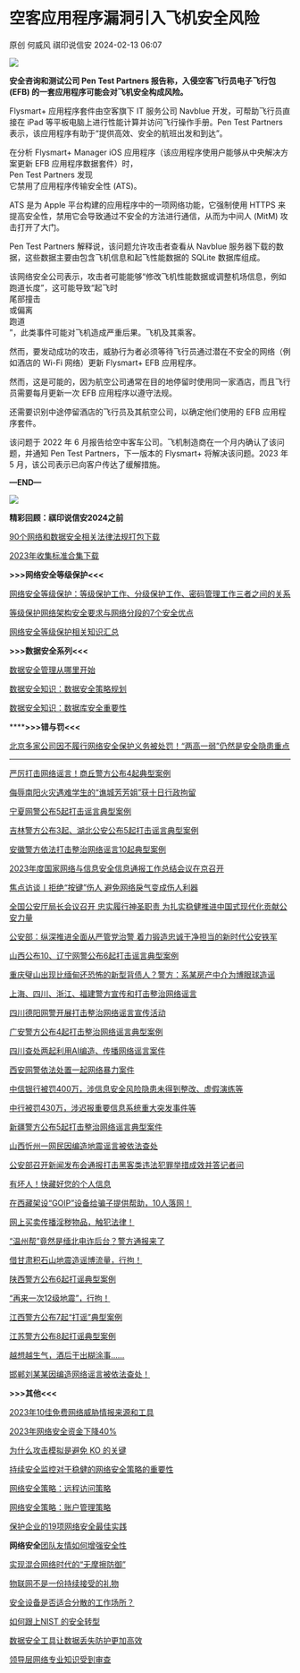 #  空客应用程序漏洞引入飞机安全风险   
原创 何威风  祺印说信安   2024-02-13 06:07  
  
![](https://mmbiz.qpic.cn/sz_mmbiz_jpg/rTibWNx9ARWmcugM3QlfkxB25vYk51LpLUHGMyXH9OyrCicvvXBticiaeNa8nZHkJmrqnTA5NCNM6aDs4z5fhxBa6Q/640?wx_fmt=jpeg&from=appmsg "")  
  
**安全咨询和测试公司 Pen Test Partners 报告称，入侵空客飞行员电子飞行包 (EFB) 的一套应用程序可能会对飞机安全构成风险。**  
  
Flysmart+ 应用程序套件由空客旗下 IT 服务公司 Navblue 开发，可帮助飞行员直接在 iPad 等平板电脑上进行性能计算并访问飞行操作手册。Pen Test Partners 表示，该应用程序有助于“提供高效、安全的航班出发和到达”。  
  
在分析 Flysmart+ Manager iOS 应用程序（该应用程序使用户能够从中央解决方案更新 EFB 应用程序数据套件）时，  
Pen Test Partners 发现  
它禁用了应用程序传输安全性 (ATS)。  
  
ATS 是为 Apple 平台构建的应用程序中的一项网络功能，它强制使用 HTTPS 来提高安全性，禁用它会导致通过不安全的方法进行通信，从而为中间人 (MitM) 攻击打开了大门。  
  
Pen Test Partners 解释说，该问题允许攻击者查看从 Navblue 服务器下载的数据，这些数据主要由包含飞机信息和起飞性能数据的 SQLite 数据库组成。  
  
该网络安全公司表示，攻击者可能能够“修改飞机性能数据或调整机场信息，例如跑道长度”，这可能导致“起飞时  
尾部撞击  
或偏离  
跑道  
”，此类事件可能对飞机造成严重后果。飞机及其乘客。  
  
然而，要发动成功的攻击，威胁行为者必须等待飞行员通过潜在不安全的网络（例如酒店的 Wi-Fi 网络）更新 Flysmart+ EFB 应用程序。  
  
然而，这是可能的，因为航空公司通常在目的地停留时使用同一家酒店，而且飞行员需要每月更新一次 EFB 应用程序以遵守法规。  
  
还需要识别中途停留酒店的飞行员及其航空公司，以确定他们使用的 EFB 应用程序套件。  
  
该问题于 2022 年 6 月报告给空中客车公司。飞机制造商在一个月内确认了该问题，并通知 Pen Test Partners，下一版本的 Flysmart+ 将解决该问题。2023 年 5 月，该公司表示已向客户传达了缓解措施。  
  
**—END—**  
  
![](https://mmbiz.qpic.cn/mmbiz_gif/Ljib4So7yuWhJou9CCpqmibD6ldgHL2ONAnycCV5yOcv7NiccibzQb5oMWLVmYhwK6jQaSapdQNKVoTAePYIKqmmicA/640?wx_fmt=gif&wxfrom=5&wx_lazy=1 "")  
  
**精彩回顾：祺印说信安2024之前**  
  
[90个网络和数据安全相关法律法规打包下载](http://mp.weixin.qq.com/s?__biz=MzA5MzU5MzQzMA==&mid=2652099357&idx=1&sn=5c38f6917d6b84e84632bb47344d3714&chksm=8bbcf924bccb7032f6ff66449cc927e65c853c9fc88b03c8569061bcd8048ef8fcefb48eb778&scene=21#wechat_redirect)  
  
  
[2023年收集标准合集下载](http://mp.weixin.qq.com/s?__biz=MzA5MzU5MzQzMA==&mid=2652104571&idx=1&sn=b2b0a1465e8d4856f593fa7a3b7fcd6c&chksm=8bbccd42bccb44540a72239af3de30db90adafde6d5c4217aa1b15600ba47feb550f5fa659bd&scene=21#wechat_redirect)  
  
  
**>>>网络安全等级保护<<<**  
  
[网络安全等级保护：等级保护工作、分级保护工作、密码管理工作三者之间的关系](http://mp.weixin.qq.com/s?__biz=MzA5MzU5MzQzMA==&mid=2652098579&idx=1&sn=56da5aedb263c64196a74c5f148af682&chksm=8bbcfa2abccb733ca8dd898d7c0b06d98244ca76bd7be343482369fa80546554cced706fa74c&scene=21#wechat_redirect)  
  
  
[等级保护网络架构安全要求与网络分段的7个安全优点](http://mp.weixin.qq.com/s?__biz=MzA5MzU5MzQzMA==&mid=2652103736&idx=1&sn=9862de51a047cfde70c4575815ecb5c5&chksm=8bbcce01bccb4717a7bb7941cfd80fb25e9d0da8139c184e4ad245bf53fc91b1d6944bc85916&scene=21#wechat_redirect)  
  
  
[网络安全等级保护相关知识汇总](http://mp.weixin.qq.com/s?__biz=MzA5MzU5MzQzMA==&mid=2652102246&idx=1&sn=6da86a0ad9a923edca47618aedac0ac9&chksm=8bbcf45fbccb7d49635a50913000dde2fc38b1beadf4172d7877b8093c721f727c1819cf1e0f&scene=21#wechat_redirect)  
  
  
**>>>数据安全系列<<<**  
  
[数据安全管理从哪里开始](http://mp.weixin.qq.com/s?__biz=MzA5MzU5MzQzMA==&mid=2652103384&idx=1&sn=391073e6109ff105f02be9029e01c697&chksm=8bbcc8e1bccb41f7fe478a3d22757d61f10dcf42548c1c02c0579b8f161277e527ba98ccb542&scene=21#wechat_redirect)  
  
  
[数据安全知识：数据安全策略规划](http://mp.weixin.qq.com/s?__biz=MzA5MzU5MzQzMA==&mid=2652104021&idx=1&sn=7f80bb27ce6ad7c9debe83c172ff9f73&chksm=8bbccf6cbccb467a0971b9de4a8b14851c2666ad6934a88b8324a1ffc4b5cf5109cbc3976697&scene=21#wechat_redirect)  
  
  
[数据安全知识：数据库安全重要性](http://mp.weixin.qq.com/s?__biz=MzA5MzU5MzQzMA==&mid=2652104183&idx=2&sn=f2a98256b0497ce3a99c0ad30223bf40&chksm=8bbccfcebccb46d8aac9f8a5c8d1f46061ca61ad69b3a61d52d3dc614e1e18ae65d982a5574b&scene=21#wechat_redirect)  
  
  
******>>>错与罚<<<**  
  
[北京多家公司因不履行网络安全保护义务被处罚！“两高一弱”仍然是安全隐患重点](http://mp.weixin.qq.com/s?__biz=MzA5MzU5MzQzMA==&mid=2652104010&idx=1&sn=0ddfdc41a52d235c99269b784b7858fa&chksm=8bbccf73bccb4665d0c29f8067b90e0e9b48894d2d4bbb9da98e64218efa47e36c32034a4775&scene=21#wechat_redirect)  
  
****  
  
[严厉打击网络谣言！商丘警方公布4起典型案例](http://mp.weixin.qq.com/s?__biz=MzA5MzU5MzQzMA==&mid=2652104388&idx=1&sn=9da4f7c6e055ff4e5bae9c0b10420538&chksm=8bbcccfdbccb45eb58a4322c3845b7ea5c743fe746a09e103f88aaaac84a2e997ab3b4658fa2&scene=21#wechat_redirect)  
  
  
[侮辱南阳火灾遇难学生的“谯城芳芳姐”获十日行政拘留](http://mp.weixin.qq.com/s?__biz=MzA5MzU5MzQzMA==&mid=2652104388&idx=2&sn=4824c66acd50a0701a117d12408ddf80&chksm=8bbcccfdbccb45ebfe3a03f67e98ddc5239ed0490efa326da41dc6abcdef432c12a6124eef12&scene=21#wechat_redirect)  
  
  
[宁夏网警公布5起打击谣言典型案例](http://mp.weixin.qq.com/s?__biz=MzA5MzU5MzQzMA==&mid=2652104388&idx=3&sn=3ab286ac8ead9305cbc8db6fcd1d25a6&chksm=8bbcccfdbccb45ebe9a7431baddbcf8aaf4f3e77545b0bcac0da033e84aed8fb7c9b76efb691&scene=21#wechat_redirect)  
  
  
[吉林警方公布3起、湖北公安公布5起打击谣言典型案例](http://mp.weixin.qq.com/s?__biz=MzA5MzU5MzQzMA==&mid=2652104256&idx=3&sn=1cec040494e2fe846ae1f4d19e9de390&chksm=8bbccc79bccb456f95523f31460e34fd5627344f26adb4fed2358b2d5a0178c5ef9fbb4d1439&scene=21#wechat_redirect)  
  
  
[安徽警方依法打击整治网络谣言10起典型案例](http://mp.weixin.qq.com/s?__biz=MzA5MzU5MzQzMA==&mid=2652104242&idx=3&sn=90a9f1e57b9e0ad43206eea3da80842c&chksm=8bbccc0bbccb451da48561fc6b3e6bee505be0f5a3e67ec5ac01bfa0dae2fd0d9a8bc23515a2&scene=21#wechat_redirect)  
  
  
[2023年度国家网络与信息安全信息通报工作总结会议在京召开](http://mp.weixin.qq.com/s?__biz=MzA5MzU5MzQzMA==&mid=2652104222&idx=2&sn=949bca98b6427c7d443ded04c6779a4d&chksm=8bbccc27bccb45313a34056bc7480bc14c0dc502250491a8a566f6b651f604b3f5b1b5753108&scene=21#wechat_redirect)  
  
  
[焦点访谈丨拒绝“按键”伤人 避免网络戾气变成伤人利器](http://mp.weixin.qq.com/s?__biz=MzA5MzU5MzQzMA==&mid=2652104214&idx=6&sn=554d342874f552e8107d81ac664ae2e5&chksm=8bbccc2fbccb45392b7d1bb952aae7ac6a2fe4d1fdfa05512660a35645318afe0fc36f4414a4&scene=21#wechat_redirect)  
  
  
[全国公安厅局长会议召开 忠实履行神圣职责 为扎实稳健推进中国式现代化贡献公安力量](http://mp.weixin.qq.com/s?__biz=MzA5MzU5MzQzMA==&mid=2652104214&idx=2&sn=125e830221fe7b1f3522bbf0205814fd&chksm=8bbccc2fbccb45398c2cc7393a957d5609feff89aae0f14b2e1c895a52642fe3940c9f145a89&scene=21#wechat_redirect)  
  
  
[公安部：纵深推进全面从严管党治警 着力锻造忠诚干净担当的新时代公安铁军](http://mp.weixin.qq.com/s?__biz=MzA5MzU5MzQzMA==&mid=2652104214&idx=3&sn=878a4f16e8c21e2bf7903cba054e135f&chksm=8bbccc2fbccb4539551b2f6c98a75f3b6dfddc9cc7322a23123d6a71450efc0a8bde58d2c5eb&scene=21#wechat_redirect)  
  
  
[山西公布10、辽宁网警公布6起打击谣言典型案例](http://mp.weixin.qq.com/s?__biz=MzA5MzU5MzQzMA==&mid=2652104214&idx=4&sn=4a425e447b3f74e37a3e029ea26fb2c7&chksm=8bbccc2fbccb4539286ea4900236dd52dee37cbc74347ab5e9147426a2e73c5df808f428ad8c&scene=21#wechat_redirect)  
  
  
[重庆璧山出现比缅甸还恐怖的新型背债人？警方：系某房产中介为博眼球造谣](http://mp.weixin.qq.com/s?__biz=MzA5MzU5MzQzMA==&mid=2652104214&idx=5&sn=d743fe9c40fb4217584fb2ba5561c0df&chksm=8bbccc2fbccb4539c25341414c8ad6b4c6eb3aefc6b0e3b7a69c2f2b647ba46567af3d53ed46&scene=21#wechat_redirect)  
  
  
[上海、四川、浙江、福建警方宣传和打击整治网络谣言](http://mp.weixin.qq.com/s?__biz=MzA5MzU5MzQzMA==&mid=2652104159&idx=3&sn=cf504c3cfe1a938ce188f1f1d2e84921&chksm=8bbccfe6bccb46f01e547155be9b9b2af86c54c95659c9be99e1e247c4e60cbbc354946d27b2&scene=21#wechat_redirect)  
  
  
[四川德阳网警开展打击整治网络谣言宣传活动](http://mp.weixin.qq.com/s?__biz=MzA5MzU5MzQzMA==&mid=2652104077&idx=3&sn=66b3ec60984cdf4ea12f5a65cd7dfc9d&chksm=8bbccfb4bccb46a24b07a39022d717e962a18b389c135392dba1813f91dccee84bc8d12610a9&scene=21#wechat_redirect)  
  
  
[广安警方公布4起打击整治网络谣言典型案例](http://mp.weixin.qq.com/s?__biz=MzA5MzU5MzQzMA==&mid=2652104077&idx=4&sn=ba2c2112d68839753ef1a4880f3db435&chksm=8bbccfb4bccb46a22f39036676fe59cbdb5c1013ac120d6ce40a71130859ffc031a8b5084f07&scene=21#wechat_redirect)  
  
  
[四川查处两起利用AI编造、传播网络谣言案件](http://mp.weixin.qq.com/s?__biz=MzA5MzU5MzQzMA==&mid=2652104077&idx=5&sn=a5b11dc662e274df84fc7ccfd920877e&chksm=8bbccfb4bccb46a2e0daa6ff57acdf6ef282285bc2fdaba7cf2adcfa49d22765dfae1cdfe59f&scene=21#wechat_redirect)  
  
  
[西安网警依法处置一起网络暴力案件](http://mp.weixin.qq.com/s?__biz=MzA5MzU5MzQzMA==&mid=2652104021&idx=3&sn=0115bec6c696677cbfbfd227563417d4&chksm=8bbccf6cbccb467abebd9562fdbe58ff13f73130b95e6b4049c19ece0113d7b08e50c5359820&scene=21#wechat_redirect)  
  
  
[中信银行被罚400万，涉信息安全风险隐患未得到整改、虚假演练等](http://mp.weixin.qq.com/s?__biz=MzA5MzU5MzQzMA==&mid=2652103991&idx=1&sn=0cab9d0e32c9f69cab628b843bf73d4e&chksm=8bbccf0ebccb46187f7efe2016109ced6bdaef4ff8f6fd9d90790e36e3e623fe4483398992e0&scene=21#wechat_redirect)  
  
  
[中行被罚430万，涉迟报重要信息系统重大突发事件等](http://mp.weixin.qq.com/s?__biz=MzA5MzU5MzQzMA==&mid=2652103970&idx=2&sn=76254b9a3981e3fa57e4957aaaeb16c6&chksm=8bbccf1bbccb460d7d23b6b7b165005d22a33c21443632cbcca4e162d6aeaa06d9025783f638&scene=21#wechat_redirect)  
  
  
[新疆警方公布5起打击整治网络谣言典型案件](http://mp.weixin.qq.com/s?__biz=MzA5MzU5MzQzMA==&mid=2652103970&idx=4&sn=76410ed268999f04052b88352fa2be7e&chksm=8bbccf1bbccb460de37e1ef991c384e7e793b4f26fc97e419bcf13a0fae86b1ea874e57be351&scene=21#wechat_redirect)  
  
  
[山西忻州一网民因编造地震谣言被依法查处](http://mp.weixin.qq.com/s?__biz=MzA5MzU5MzQzMA==&mid=2652103970&idx=3&sn=de03afd0974ff1740044c29da6016604&chksm=8bbccf1bbccb460d5b5b70f919342b50efb5bb9ba9700f7fe606cfc6c74c827dcc2402e17e9d&scene=21#wechat_redirect)  
  
  
[公安部召开新闻发布会通报打击黑客类违法犯罪举措成效并答记者问](http://mp.weixin.qq.com/s?__biz=MzA5MzU5MzQzMA==&mid=2652103951&idx=2&sn=d4b7d5aebc16a942fb695bca3d414f4e&chksm=8bbccf36bccb46204f3274379ffd3c8903c4acb2469447c5b6515f7172e6b1a187e790c0ed42&scene=21#wechat_redirect)  
  
  
[有坏人！快藏好您的个人信息](http://mp.weixin.qq.com/s?__biz=MzA5MzU5MzQzMA==&mid=2652103951&idx=3&sn=a79b0b73813585d91ac550bd47b4455f&chksm=8bbccf36bccb462041e356e29f05d20c12736039871290414a0369a8ade194f635e8eeafa3ca&scene=21#wechat_redirect)  
  
  
[在西藏架设“GOIP”设备给骗子提供帮助，10人落网！](http://mp.weixin.qq.com/s?__biz=MzA5MzU5MzQzMA==&mid=2652103951&idx=4&sn=5a29a6513ef65004fa9a52cc48a649ac&chksm=8bbccf36bccb4620e2c4151522f80dce5c8305587e9da66eebdfb26938a174c9d53b7a4469ed&scene=21#wechat_redirect)  
  
  
[网上买卖传播淫秽物品，触犯法律！](http://mp.weixin.qq.com/s?__biz=MzA5MzU5MzQzMA==&mid=2652103940&idx=4&sn=b52f4c08d55e271ef299a174ab357f49&chksm=8bbccf3dbccb462b21ed00751ed278683c0927e2c2974adce3d24fff7a8771519f5480417e03&scene=21#wechat_redirect)  
  
  
[“温州帮”竟然是缅北电诈后台？警方通报来了](http://mp.weixin.qq.com/s?__biz=MzA5MzU5MzQzMA==&mid=2652103940&idx=5&sn=22173da928f67880a4a37a586dc7683c&chksm=8bbccf3dbccb462b5717c1fe4350d89b671183cba8d5278c294e063f1856fec41a0b9ace54f3&scene=21#wechat_redirect)  
  
  
[借甘肃积石山地震造谣博流量，行拘！](http://mp.weixin.qq.com/s?__biz=MzA5MzU5MzQzMA==&mid=2652103924&idx=3&sn=11ff4bcc6cc789554db01ea422185861&chksm=8bbccecdbccb47dbb07650da1243c57eb754e90ca8cff97384af1a691ef6a10f198634b93654&scene=21#wechat_redirect)  
  
  
[陕西警方公布6起打谣典型案例](http://mp.weixin.qq.com/s?__biz=MzA5MzU5MzQzMA==&mid=2652103924&idx=4&sn=9ade7706756da02f2445d7bacc97d5ca&chksm=8bbccecdbccb47dba6b27b9b7d5f2f650dac3419e2fa55bdd47be8d81041f39a1af416fd5815&scene=21#wechat_redirect)  
  
  
[“再来一次12级地震”，行拘！](http://mp.weixin.qq.com/s?__biz=MzA5MzU5MzQzMA==&mid=2652103924&idx=5&sn=1bc2675b734a42942654184e8763b10e&chksm=8bbccecdbccb47db54e8cc53eb43b9401a318f5c11060aa0c807eb53ce27590e668ee94e32ab&scene=21#wechat_redirect)  
  
  
[江西警方公布7起“打谣”典型案例](http://mp.weixin.qq.com/s?__biz=MzA5MzU5MzQzMA==&mid=2652103924&idx=6&sn=20e55dcdc18a802bf2079e3706050546&chksm=8bbccecdbccb47dbeea304bcbf81f23fb6c8ac7eb970893321f0b825277e5e1998e099cd9d47&scene=21#wechat_redirect)  
  
  
[江苏警方公布8起打谣典型案例](http://mp.weixin.qq.com/s?__biz=MzA5MzU5MzQzMA==&mid=2652103924&idx=7&sn=b4692b982f6ad99a087ccb5f1d5f3a04&chksm=8bbccecdbccb47dbb96efae0b284dd655ef7e526ce811ad0ff6c2a92e04e0e1eac94110f4aa3&scene=21#wechat_redirect)  
  
  
[越想越生气，酒后干出糊涂事……](http://mp.weixin.qq.com/s?__biz=MzA5MzU5MzQzMA==&mid=2652103924&idx=8&sn=5e96bbf3eb7076304c0193e1b21bdb81&chksm=8bbccecdbccb47dbd4ec4e1a6539eb19791b6e2120e4dbcf7cf91f49b94e601eec1897517029&scene=21#wechat_redirect)  
  
  
[邯郸刘某某因编造网络谣言被依法查处！](http://mp.weixin.qq.com/s?__biz=MzA5MzU5MzQzMA==&mid=2652103925&idx=3&sn=a602191fd3828335576572dd1455d167&chksm=8bbcceccbccb47da5fac006e6d897247911225b784ec1de5b7c34a6ca7ba31944c243d9137eb&scene=21#wechat_redirect)  
  
  
**>>>其他<<<**  
  
[2023年10佳免费网络威胁情报来源和工具](http://mp.weixin.qq.com/s?__biz=MzA5MzU5MzQzMA==&mid=2652103402&idx=1&sn=80a1ee98453d96a6f2304272d2a6b33e&chksm=8bbcc8d3bccb41c5fe204b9933fbded47cd14612e3101111b2f806d8a136a61ff27577dfd765&scene=21#wechat_redirect)  
  
  
[2023年网络安全资金下降40%](http://mp.weixin.qq.com/s?__biz=MzA5MzU5MzQzMA==&mid=2652104036&idx=3&sn=797c6ac97c1c280791cbcf44737eae0c&chksm=8bbccf5dbccb464bc612673aa47f43a0affceaaa6827381f54333baf7da6994882bcff4cdbd9&scene=21#wechat_redirect)  
  
  
[为什么攻击模拟是避免 KO 的关键](http://mp.weixin.qq.com/s?__biz=MzA5MzU5MzQzMA==&mid=2652104101&idx=1&sn=4f52a7b75387d67862021b8f0d647d26&chksm=8bbccf9cbccb468ad8e85019c4978ff5f374845082160f75b52d9fd226b635e3f4815fb1edf9&scene=21#wechat_redirect)  
  
  
[持续安全监控对于稳健的网络安全策略的重要性](http://mp.weixin.qq.com/s?__biz=MzA5MzU5MzQzMA==&mid=2652103729&idx=3&sn=688da0c1e70c3975b24d7036e6f90c3d&chksm=8bbcce08bccb471e89426f5a0089aa335689403215ab6b4d0cea9fa159c2d2c7bfac94fd59f2&scene=21#wechat_redirect)  
  
  
[网络安全策略：远程访问策略](http://mp.weixin.qq.com/s?__biz=MzA5MzU5MzQzMA==&mid=2652104095&idx=2&sn=e8b2c6e7b9ec9c7a5e2da7f0df549ce8&chksm=8bbccfa6bccb46b0f847137b32cc0426dd05cf8a4b6d8b1ceeaee8e57482c70873a42041f771&scene=21#wechat_redirect)  
  
  
[网络安全策略：账户管理策略](http://mp.weixin.qq.com/s?__biz=MzA5MzU5MzQzMA==&mid=2652104021&idx=2&sn=c796ce34bf877501045259cda0097256&chksm=8bbccf6cbccb467ac55aa14b1a35004cb8f40dbab7a8760cb5ad2f06d15b3a15c85e38011087&scene=21#wechat_redirect)  
  
  
[保护企业的19项网络安全最佳实践](http://mp.weixin.qq.com/s?__biz=MzA5MzU5MzQzMA==&mid=2652104183&idx=1&sn=8f8693bdb34a0bba9975cade5b43b13d&chksm=8bbccfcebccb46d8e12d90e65018f0ee875ae2915ca5fc2e23eb86747361ddffcfec27561933&scene=21#wechat_redirect)  
  
  
**网络安全**[团队友情如何增强安全性](http://mp.weixin.qq.com/s?__biz=MzA5MzU5MzQzMA==&mid=2652104160&idx=1&sn=f23b88c17ca45309cb2d363490f72b84&chksm=8bbccfd9bccb46cf3d873a6d81b7873d31ba6357bfd87246b6790f1c0c54ced1b12526c65c13&scene=21#wechat_redirect)  
  
  
[实现混合网络时代的“无摩擦防御”](http://mp.weixin.qq.com/s?__biz=MzA5MzU5MzQzMA==&mid=2652104222&idx=1&sn=f15fd89240d1c5cb8bb83ccefaf9349a&chksm=8bbccc27bccb453100a3c15379d8e0f666c061c93ff25913e91de947a9d119f47b8d53045f25&scene=21#wechat_redirect)  
  
  
[物联网不是一份持续接受的礼物](http://mp.weixin.qq.com/s?__biz=MzA5MzU5MzQzMA==&mid=2652104222&idx=3&sn=ba74d7b9bb872a4da2572cb5ebbdad0f&chksm=8bbccc27bccb453114fc7ce6e43699a17a777a9f398981098df51574501c636efed381125342&scene=21#wechat_redirect)  
  
  
[安全设备是否适合分散的工作场所？](http://mp.weixin.qq.com/s?__biz=MzA5MzU5MzQzMA==&mid=2652104242&idx=2&sn=8ec151473da9088d7748d29a68cc3c8b&chksm=8bbccc0bbccb451d8671e8d05065def327332baa23ac6833189fde744e8175a5c9e294870764&scene=21#wechat_redirect)  
  
  
[如何跟上NIST 的安全转型](http://mp.weixin.qq.com/s?__biz=MzA5MzU5MzQzMA==&mid=2652104243&idx=1&sn=a7bdf7882367a7d304723c36288ce7fc&chksm=8bbccc0abccb451c265d996f19af2a729f300c3c340551890ba328e8d0d5b448700e801ba8ce&scene=21#wechat_redirect)  
  
  
[数据安全工具让数据丢失防护更加高效](http://mp.weixin.qq.com/s?__biz=MzA5MzU5MzQzMA==&mid=2652104243&idx=2&sn=ed46029efdad2c71e15b419e4c6b7818&chksm=8bbccc0abccb451c5522dca5f790cddfc188bf1929c904da64268a16be387c2786eb30713e1b&scene=21#wechat_redirect)  
  
  
[领导层网络专业知识受到审查](http://mp.weixin.qq.com/s?__biz=MzA5MzU5MzQzMA==&mid=2652104713&idx=2&sn=07fd828f62c9dc421b06402e7ccdefca&chksm=8bbcc230bccb4b26490921dde1b5334cae95707bf1d9fa121c7ccc85ce3045e5a1a691fc5944&scene=21#wechat_redirect)  
  
  
  
